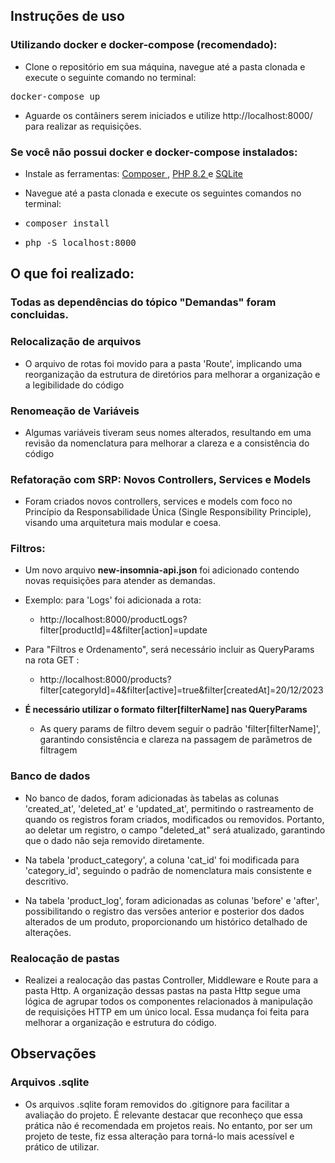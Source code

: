 ## Instruções de uso

### Utilizando docker e docker-compose (recomendado):

-   Clone o repositório em sua máquina, navegue até a pasta clonada e execute o seguinte comando no terminal:

  <pre>docker-compose up </pre>

-   Aguarde os contâiners serem iniciados e utilize http://localhost:8000/ para realizar as requisições.

### Se você não possui docker e docker-compose instalados:

-   Instale as ferramentas:
    <a href="https://getcomposer.org/"> Composer </a>,
    <a href="https://www.php.net/downloads.php"> PHP 8.2 </a> e
    <a href="https://www.sqlite.org/download.html"> SQLite </a>

-   Navegue até a pasta clonada e execute os seguintes comandos no terminal:
-   <pre>composer install </pre>
-   <pre>php -S localhost:8000 </pre>

## O que foi realizado:

### Todas as dependências do tópico "Demandas" foram concluidas.

### Relocalização de arquivos

-   O arquivo de rotas foi movido para a pasta 'Route', implicando uma reorganização da estrutura de diretórios para melhorar a organização e a legibilidade do código

### Renomeação de Variáveis

-   Algumas variáveis tiveram seus nomes alterados, resultando em uma revisão da nomenclatura para melhorar a clareza e a consistência do código

### Refatoração com SRP: Novos Controllers, Services e Models

-   Foram criados novos controllers, services e models com foco no Princípio da Responsabilidade Única (Single Responsibility Principle), visando uma arquitetura mais modular e coesa.

### Filtros:

-   Um novo arquivo **new-insomnia-api.json** foi adicionado contendo novas requisições para atender as demandas.

-   Exemplo: para 'Logs' foi adicionada a rota:

    -   http://localhost:8000/productLogs?filter[productId]=4&filter[action]=update

-   Para "Filtros e Ordenamento", será necessário incluir as QueryParams na rota GET :

    -   http://localhost:8000/products?filter[categoryId]=4&filter[active]=true&filter[createdAt]=20/12/2023

-   **É necessário utilizar o formato filter[filterName] nas QueryParams**
    -   As query params de filtro devem seguir o padrão 'filter[filterName]', garantindo consistência e clareza na passagem de parâmetros de filtragem

### Banco de dados

-   No banco de dados, foram adicionadas às tabelas as colunas 'created_at', 'deleted_at' e 'updated_at', permitindo o rastreamento de quando os registros foram criados, modificados ou removidos. Portanto, ao deletar um registro, o campo "deleted_at" será atualizado, garantindo que o dado não seja removido diretamente.

-   Na tabela 'product_category', a coluna 'cat_id' foi modificada para 'category_id', seguindo o padrão de nomenclatura mais consistente e descritivo.

-   Na tabela 'product_log', foram adicionadas as colunas 'before' e 'after', possibilitando o registro das versões anterior e posterior dos dados alterados de um produto, proporcionando um histórico detalhado de alterações.

### Realocação de pastas

-   Realizei a realocação das pastas Controller, Middleware e Route para a pasta Http.
    A organização dessas pastas na pasta Http segue uma lógica de agrupar todos os componentes relacionados à manipulação de requisições HTTP em um único local. Essa mudança foi feita para melhorar a organização e estrutura do código.

## Observações

### Arquivos .sqlite

-   Os arquivos .sqlite foram removidos do .gitignore para facilitar a avaliação do projeto. É relevante destacar que reconheço que essa prática não é recomendada em projetos reais. No entanto, por ser um projeto de teste, fiz essa alteração para torná-lo mais acessível e prático de utilizar.
